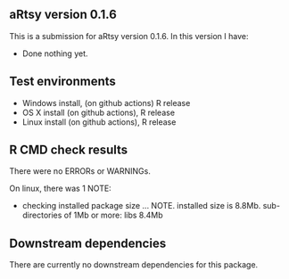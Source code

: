 ## aRtsy version 0.1.6
This is a submission for aRtsy version 0.1.6. In this version I have:

* Done nothing yet.

## Test environments
* Windows install, (on github actions) R release
* OS X install (on github actions), R release
* Linux install (on github actions), R release

## R CMD check results
There were no ERRORs or WARNINGs.

On linux, there was 1 NOTE:

* checking installed package size ... NOTE. installed size is 8.8Mb. sub-directories of 1Mb or more: libs 8.4Mb

## Downstream dependencies
There are currently no downstream dependencies for this package.
